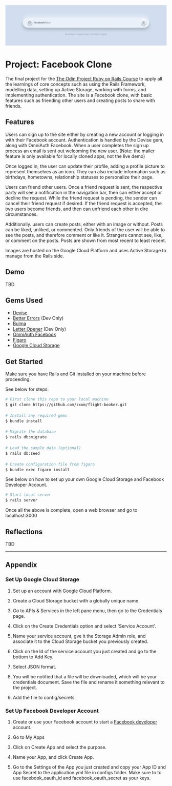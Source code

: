 ![banner](app/assets/images/facebook_neue_banner.png)
# Project: Facebook Clone

The final project for the [The Odin Project Ruby on Rails Course](https://www.theodinproject.com/courses/ruby-on-rails/lessons/final-project) to apply all the learnings of core concepts such as using the Rails Framework, modelling data, setting up Active Storage, working with forms, and implementing authentication. The site is a Facebook clone, with basic features such as friending other users and creating posts to share with friends.

## Features 

Users can sign up to the site either by creating a new account or logging in with their Facebook account. Authentication is handled by the Devise gem, along with OmniAuth Facebook. When a user completes the sign up process an email is sent out welcoming the new user. (Note: the mailer feature is only available for locally cloned apps, not the live demo) 

Once logged in, the user can update their profile, adding a profile picture to represent themselves as an icon. They can also include information such as birthdays, hometowns, relationship statuses to personalize their page. 

Users can friend other users. Once a friend request is sent, the respective party will see a notification in the navigation bar, then can either accept or decline the request. While the friend request is pending, the sender can cancel their friend request if desired. If the friend request is accepted, the two users become friends, and then can unfriend each other in dire circumstances. 

Additionally. users can create posts, either with an image or without. Posts can be liked, unliked, or commented. Only friends of the user will be able to see the posts, and therefore comment or like it. Strangers cannot see, like, or comment on the posts. Posts are shown from most recent to least recent. 

Images are hosted on the Google Cloud Platform and uses Active Storage to manage from the Rails side.


## Demo
TBD

## Gems Used
* [Devise](https://github.com/heartcombo/devise)
* [Better Errors](https://github.com/BetterErrors/better_errors) (Dev Only)
* [Bulma](https://bulma.io/)
* [Letter Opener](https://github.com/ryanb/letter_opener) (Dev Only)
* [OmniAuth Facebook](https://github.com/simi/omniauth-facebook)
* [Figaro](https://github.com/laserlemon/figaro)
* [Google Cloud Storage](https://github.com/googleapis/google-cloud-ruby/tree/master/google-cloud-storage)

## Get Started 
Make sure you have Rails and Git installed on your machine before proceeding. 

See below for steps: 
```bash
# First clone this repo to your local machine
$ git clone https://github.com/zxum/flight-booker.git

# Install any required gems 
$ bundle install 

# Migrate the database 
$ rails db:migrate 

# Load the sample data (optional)
$ rails db:seed

# Create configuration file from figaro 
$ bundle exec figaro install 
```

See below on how to set up your own Google Cloud Storage and Facebook Developer Account.


```bash
# Start local server 
$ rails server 
```
Once all the above is complete, open a web browser and go to localhost:3000 

## Reflections 
TBD

***

## Appendix

### Set Up Google Cloud Storage 
1. Set up an account with Google Cloud Platform. 

2. Create a Cloud Storage bucket with a globally unique name. 

3. Go to APIs & Services in the left pane menu, then go to the Credentials page. 

4. Click on the Create Credentials option and select 'Service Account'.

5. Name your service account, gve it the Storage Admin role, and associate it to the Cloud Storage bucket you previously created. 

6. Click on the Id of the service account you just created and go to the bottom to Add Key. 

7. Select JSON format. 

8. You will be notified that a file will be downloaded, which will be your credentials document. Save the file and rename it something relevant to the project. 

9. Add the file to config/secrets. 

### Set Up Facebook Developer Account 
1. Create or use your Facebook account to start a [Facebook developer](https://developers.facebook.com/) account. 

2. Go to My Apps 

3. Click on Create App and select the purpose.

4. Name your App, and click Create App. 

5. Go to the Settings of the App you just created and copy your App ID and App Secret to the application.yml file in configs folder. Make sure to to use facebook_oauth_id and facebook_oauth_secret as your keys. 
